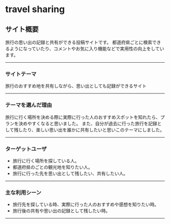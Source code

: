 # travel sharing

## サイト概要
旅行の思い出の記録と共有ができる投稿サイトです。
都道府県ごとに検索できるようになっていたり、コメントやお気に入り機能などで実用性の向上をしています。

---
### サイトテーマ
旅行のおすすめ地を共有しながら、思い出としても記録ができるサイト

---

### テーマを選んだ理由
旅行に行く場所を決める際に実際に行った人のおすすめスポットを知れたら、プランを決めやすくなると思いました。
また、自分が過去に行った旅行を記録として残したり、楽しい思い出を誰かに共有したいと思いこのテーマにしました。

---

### ターゲットユーザ
* 旅行に行く場所を探している人。
* 都道府県のごとの観光地を知りたい人。
* 旅行に行った先を思い出として残したい、共有したい人。

---
### 主な利用シーン
* 旅行先を探している時、実際に行った人のおすすめや感想を知りたい時。
* 旅行後の共有や思い出の記録として残したい時。

---